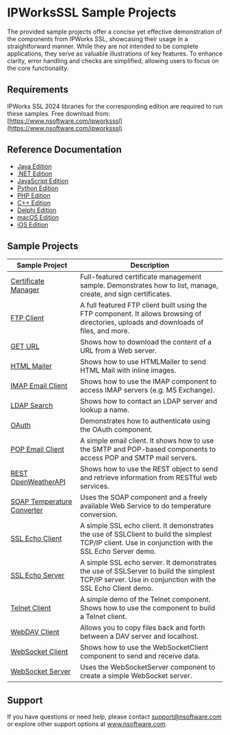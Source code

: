 # IPWorksSSL Sample Projects
The provided sample projects offer a concise yet effective demonstration of the components from IPWorks SSL, showcasing their usage in a straightforward manner. While they are not intended to be complete applications, they serve as valuable illustrations of key features. To enhance clarity, error handling and checks are simplified, allowing users to focus on the core functionality.

## Requirements
IPWorks SSL 2024 libraries for the corresponding edition are required to run these samples.  Free download from: [https://www.nsoftware.com/ipworksssl](https://www.nsoftware.com/ipworksssl)

## Reference Documentation
* [Java Edition](https://cdn.nsoftware.com/help/ISJ/java/)
* [.NET Edition](https://cdn.nsoftware.com/help/ISJ/cs/)
* [JavaScript Edition](https://cdn.nsoftware.com/help/ISJ/js/)
* [Python Edition](https://cdn.nsoftware.com/help/ISJ/py/)
* [PHP Edition](https://cdn.nsoftware.com/help/ISJ/php/)
* [C++ Edition](https://cdn.nsoftware.com/help/ISJ/cpp/)
* [Delphi Edition](https://cdn.nsoftware.com/help/ISJ/dlp/)
* [macOS Edition](https://cdn.nsoftware.com/help/ISJ/mac/)
* [iOS Edition](https://cdn.nsoftware.com/help/ISJ/mac/)

## Sample Projects
| Sample Project | Description |
| --- | --- |
| [Certificate Manager](./IPWorks%20SSL%20Samples/Certificate%20Manager) | Full-featured certificate management sample.  Demonstrates how to list, manage, create, and sign certificates. |
| [FTP Client](./IPWorks%20SSL%20Samples/FTP%20Client) | A full featured FTP client built using the FTP component.  It allows browsing of directories, uploads and downloads of files, and more. |
| [GET URL](./IPWorks%20SSL%20Samples/GET%20URL) | Shows how to download the content of a URL from a Web server. |
| [HTML Mailer](./IPWorks%20SSL%20Samples/HTML%20Mailer) | Shows how to use HTMLMailer to send HTML Mail with inline images. |
| [IMAP Email Client](./IPWorks%20SSL%20Samples/IMAP%20Email%20Client) | Shows how to use the IMAP component to access IMAP servers (e.g. MS Exchange). |
| [LDAP Search](./IPWorks%20SSL%20Samples/LDAP%20Search) | Shows how to contact an LDAP server and lookup a name. |
| [OAuth](./IPWorks%20SSL%20Samples/OAuth) | Demonstrates how to authenticate using the OAuth component. |
| [POP Email Client](./IPWorks%20SSL%20Samples/POP%20Email%20Client) | A simple email client. It shows how to use the SMTP and POP-based components to access POP and SMTP mail servers. |
| [REST OpenWeatherAPI](./IPWorks%20SSL%20Samples/REST%20OpenWeatherAPI) | Shows how to use the REST object to send and retrieve information from RESTful web services. |
| [SOAP Temperature Converter](./IPWorks%20SSL%20Samples/SOAP%20Temperature%20Converter) | Uses the SOAP component and a freely available Web Service to do temperature conversion. |
| [SSL Echo Client](./IPWorks%20SSL%20Samples/SSL%20Echo%20Client) | A simple SSL echo client.  It demonstrates the use of SSLClient to build the simplest TCP/IP client.  Use in conjunction with the SSL Echo Server demo. |
| [SSL Echo Server](./IPWorks%20SSL%20Samples/SSL%20Echo%20Server) | A simple SSL echo server.  It demonstrates the use of SSLServer to build the simplest TCP/IP server.  Use in conjunction with the SSL Echo Client demo. |
| [Telnet Client](./IPWorks%20SSL%20Samples/Telnet%20Client) | A simple demo of the Telnet component.  Shows how to use the component to build a Telnet client. |
| [WebDAV Client](./IPWorks%20SSL%20Samples/WebDAV%20Client) | Allows you to copy files back and forth between a DAV server and localhost. |
| [WebSocket Client](./IPWorks%20SSL%20Samples/WebSocket%20Client) | Shows how to use the WebSocketClient component to send and receive data. |
| [WebSocket Server](./IPWorks%20SSL%20Samples/WebSocket%20Server) | Uses the WebSocketServer component to create a simple WebSocket server. |

## Support
If you have questions or need help, please contact support@nsoftware.com or explore other support options 
at www.nsoftware.com.
